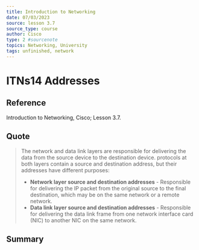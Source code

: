 ```yaml
---
title: Introduction to Networking
date: 07/03/2023
source: lesson 3.7
source_type: course
author: Cisco
type: 2 #sourcenote
topics: Networking, University
tags: unfinished, network
---
```

# ITNs14 Addresses

## **Reference**
Introduction to Networking, Cisco; Lesson 3.7.

## **Quote**
> The network and data link layers are responsible for delivering the data from the source device to the destination device. protocols at both layers contain a source and destination address, but their addresses have different purposes:
> -   **Network layer source and destination addresses** - Responsible for delivering the IP packet from the original source to the final destination, which may be on the same network or a remote network.
> -   **Data link layer source and destination addresses** - Responsible for delivering the data link frame from one network interface card (NIC) to another NIC on the same network.

## **Summary**
<!-- try to apply the method of the question and the answer, if there is more than one idea, then make a single note or sub note from each idea -->